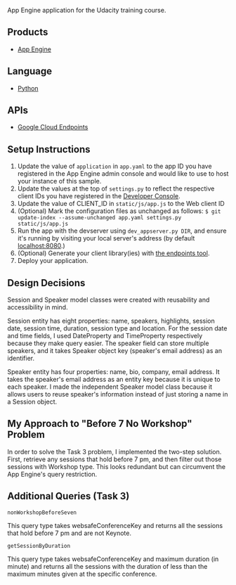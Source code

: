 App Engine application for the Udacity training course.

## Products
- [App Engine][1]

## Language
- [Python][2]

## APIs
- [Google Cloud Endpoints][3]

## Setup Instructions
1. Update the value of `application` in `app.yaml` to the app ID you
   have registered in the App Engine admin console and would like to use to host
   your instance of this sample.
1. Update the values at the top of `settings.py` to
   reflect the respective client IDs you have registered in the
   [Developer Console][4].
1. Update the value of CLIENT_ID in `static/js/app.js` to the Web client ID
1. (Optional) Mark the configuration files as unchanged as follows:
   `$ git update-index --assume-unchanged app.yaml settings.py static/js/app.js`
1. Run the app with the devserver using `dev_appserver.py DIR`, and ensure it's running by visiting your local server's address (by default [localhost:8080][5].)
1. (Optional) Generate your client library(ies) with [the endpoints tool][6].
1. Deploy your application.

## Design Decisions

Session and Speaker model classes were created with reusability and accessibility in mind.

Session entity has eight properties: name, speakers, highlights, session date, session time, duration, session type and location. For the session date and time fields, I used DateProperty and TimeProperty respectively because they make query easier. The speaker field can store multiple speakers, and it takes Speaker object key (speaker's email address) as an identifier.

Speaker entity has four properties: name, bio, company, email address. It takes the speaker's email address as an entity key because it is unique to each speaker. I made the independent Speaker model class because it allows users to reuse speaker's information instead of just storing a name in a Session object.

## My Approach to "Before 7 No Workshop" Problem

In order to solve the Task 3 problem, I implemented the two-step solution. First, retrieve any sessions that hold before 7 pm, and then filter out those sessions with Workshop type. This looks redundant but can circumvent the App Engine's query restriction.

## Additional Queries (Task 3)
`nonWorkshopBeforeSeven`

This query type takes websafeConferenceKey and returns all the sessions that hold before 7 pm and are not Keynote.

`getSessionByDuration`

This query type takes websafeConferenceKey and maximum duration (in minute) and returns all the sessions with the duration of less than the maximum minutes given at the specific conference.

[1]: https://developers.google.com/appengine
[2]: http://python.org
[3]: https://developers.google.com/appengine/docs/python/endpoints/
[4]: https://console.developers.google.com/
[5]: https://localhost:8080/
[6]: https://developers.google.com/appengine/docs/python/endpoints/endpoints_tool
